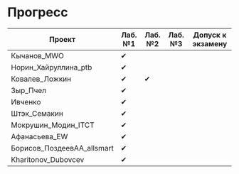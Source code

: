 # Прогресс

Проект                      | Лаб. №1 | Лаб. №2 | Лаб. №3 | Допуск к экзамену
----------------------------| ------- | ------- | ------- | ----------------
Кычанов_MWO                 | ✔       |         |         |
Норин_Хайруллина_ptb        | ✔       |         |         |
Ковалев_Ложкин              | ✔       | ✔       |         |
Зыр_Пчел                    | ✔       |         |         |
Ивченко                     | ✔       |         |         |
Штэк_Семакин                | ✔       |         |         |
Мокрушин_Модин_ITCT         | ✔       |         |         |
Афанасьева_EW               | ✔       |         |         |
Борисов_ПоздеевАА_allsmart  | ✔       |         |         |  
Kharitonov_Dubovcev         | ✔       |         |         |
